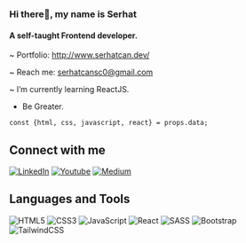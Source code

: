 ### Hi there👋, my name is Serhat

#### A self-taught Frontend developer.

~ Portfolio: http://www.serhatcan.dev/

~ Reach me: serhatcansc0@gmail.com

~ I’m currently learning ReactJS.

- Be Greater.

` const {html, css, javascript, react} = props.data; `

## Connect with me
[![LinkedIn](https://img.shields.io/badge/linkedin-%230077B5.svg?style=for-the-badge&logo=linkedin&logoColor=white)](https://www.linkedin.com/in/serhatcandev/) 
[![Youtube](https://img.shields.io/badge/YouTube-%23FF0000.svg?style=for-the-badge&logo=YouTube&logoColor=white)](https://www.youtube.com/@serhatcandev)
[![Medium](https://img.shields.io/badge/Medium-12100E?style=for-the-badge&logo=medium&logoColor=white)](https://serhatc4n.medium.com/)

## Languages and Tools
 
![HTML5](https://img.shields.io/badge/html5-%23E34F26.svg?style=for-the-badge&logo=html5&logoColor=white)
![CSS3](https://img.shields.io/badge/css3-%231572B6.svg?style=for-the-badge&logo=css3&logoColor=white)
![JavaScript](https://img.shields.io/badge/javascript-%23323330.svg?style=for-the-badge&logo=javascript&logoColor=%23F7DF1E)
![React](https://img.shields.io/badge/react-%2320232a.svg?style=for-the-badge&logo=react&logoColor=%2361DAFB)
![SASS](https://img.shields.io/badge/SASS-hotpink.svg?style=for-the-badge&logo=SASS&logoColor=white)
![Bootstrap](https://img.shields.io/badge/bootstrap-%23563D7C.svg?style=for-the-badge&logo=bootstrap&logoColor=white)
![TailwindCSS](https://img.shields.io/badge/tailwindcss-%2338B2AC.svg?style=for-the-badge&logo=tailwind-css&logoColor=white)
